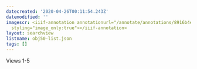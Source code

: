 ```yaml
---
datecreated: '2020-04-26T00:11:54.243Z'
datemodified: ''
imagescr: <iiif-annotation annotationurl="/annotate/annotations/8916b4e0-8752-11ea-8691-5254008afee6.json"
  styling="image_only:true"></iiif-annotation>
layout: searchview
listname: obj50-list.json
tags: []
---
```

Views 1-5
